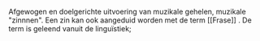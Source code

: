Afgewogen en doelgerichte uitvoering van muzikale gehelen, muzikale "zinnnen". Een zin kan ook aangeduid worden met de term [[Frase]] .
De term is geleend vanuit de linguïstiek; 